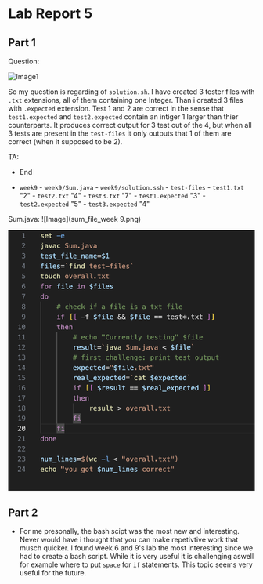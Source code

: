 # Lab Report 5


## Part 1

Question:

![Image1](question1.png)

So my question is regarding of `solution.sh`. I have created 3 tester files with `.txt` extensions, all of them containing one Integer. Than i created 3 files with `.expected` extension. Test 1 and 2 are correct in the sense that `test1.expected` and `test2.expected` contain an intiger 1 larger than thier counterparts. It produces correct output for 3 test out of the 4, but when all 3 tests are present in the `test-files` it only outputs that 1 of them are correct (when it supposed to be 2).


TA: 

- End


- `week9`
      - `week9/Sum.java`
      - `week9/solution.ssh`
      -  `test-files`
          - `test1.txt`
              "2"
          - `test2.txt`
              "4"
          - `test3.txt`
              "7"
          - `test1.expected`
              "3"
          - `test2.expected`
              "5"
          - `test3.expected`
              "4"


Sum.java: 
![Image](sum_file_week 9.png)

![Image](solution_file_week9.png)




## Part 2

- For me presonally, the bash scipt was the most new and interesting. Never would have i thought that you can make repetivtive work that musch quicker. I found week 6 and 9's lab the most interesting since we had to create a bash script. While it is very useful it is challenging aswell for example where to put `space` for `if` statements. This topic seems very useful for the future.






